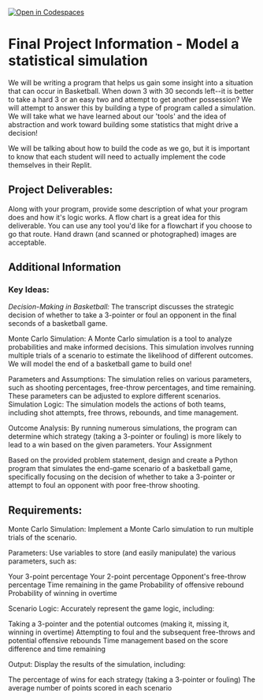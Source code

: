 [![Open in Codespaces](https://classroom.github.com/assets/launch-codespace-2972f46106e565e64193e422d61a12cf1da4916b45550586e14ef0a7c637dd04.svg)](https://classroom.github.com/open-in-codespaces?assignment_repo_id=17289657)
# Final Project Information - Model a statistical simulation

We will be writing a program that helps us gain some insight into a situation that can occur in Basketball.  When down 3 with 30 seconds left--it is better to take a hard 3 or an easy two and attempt to get another possession?  We will attempt to answer this by building a type of program called a simulation.  We will take what we have learned about our 'tools' and the idea of abstraction and work toward building some statistics that might drive a decision!

We will be talking about how to build the code as we go, but it is important to know that each student will need to actually implement the code themselves in their Replit.

## Project Deliverables:

Along with your program, provide some description of what your program does and how it's logic works.  A flow chart is a great idea for this deliverable.  You can use any tool you'd like for a flowchart if you choose to go that route.  Hand drawn (and scanned or photographed) images are acceptable.

## Additional Information

### Key Ideas:

*Decision-Making in Basketball:* The transcript discusses the strategic decision of whether to take a 3-pointer or foul an opponent in the final seconds of a basketball game.

Monte Carlo Simulation: A Monte Carlo simulation is a tool to analyze probabilities and make informed decisions. This simulation involves running multiple trials of a scenario to estimate the likelihood of different outcomes.  We will model the end of a basketball game to build one!

Parameters and Assumptions: The simulation relies on various parameters, such as shooting percentages, free-throw percentages, and time remaining. These parameters can be adjusted to explore different scenarios.
Simulation Logic: The simulation models the actions of both teams, including shot attempts, free throws, rebounds, and time management.

Outcome Analysis: By running numerous simulations, the program can determine which strategy (taking a 3-pointer or fouling) is more likely to lead to a win based on the given parameters.
Your Assignment

Based on the provided problem statement, design and create a Python program that simulates the end-game scenario of a basketball game, specifically focusing on the decision of whether to take a 3-pointer or attempt to foul an opponent with poor free-throw shooting.

## Requirements:

Monte Carlo Simulation: Implement a Monte Carlo simulation to run multiple trials of the scenario.

Parameters: Use variables to store (and easily manipulate) the various parameters, such as:

Your 3-point percentage
Your 2-point percentage
Opponent's free-throw percentage
Time remaining in the game
Probability of offensive rebound
Probability of winning in overtime

Scenario Logic: Accurately represent the game logic, including:

Taking a 3-pointer and the potential outcomes (making it, missing it, winning in overtime)
Attempting to foul and the subsequent free-throws and potential offensive rebounds
Time management based on the score difference and time remaining

Output: Display the results of the simulation, including:

The percentage of wins for each strategy (taking a 3-pointer or fouling)
The average number of points scored in each scenario
